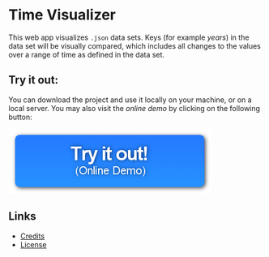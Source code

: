 
# Time Visualizer

This web app visualizes `.json` data sets. Keys (for example *years*) in the data set will be visually compared, which includes all changes to the values over a range of time as defined in the data set.

## Try it out:

You can download the project and use it locally on your machine, or on a local server. You may also visit the *online demo* by clicking on the following button:

[![Show the online demo](/doc/img/online_demo_button.png)](https://christiandunkel.github.io/time-visualizer/)

## Links
- [Credits](/doc/credits.md)
- [License](/doc/license.md)
